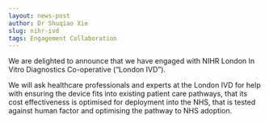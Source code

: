 ```yaml
---
layout: news-post
author: Dr Shuqiao Xie
slug: nihr-ivd
tags: Engagement Collaboration
---
```

<p>
We are delighted to announce that we have engaged with NIHR London In Vitro Diagnostics Co-operative (“London IVD”). 

We will ask healthcare professionals and experts at the London IVD for help with ensuring the device fits into existing patient care pathways, that its cost effectiveness is optimised for deployment into the NHS, that is tested against human factor and 
optimising the pathway to NHS adoption.

</p>
